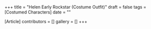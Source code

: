 +++
title = "Helen Early Rockstar (Costume Outfit)"
draft = false
tags = [Costumed Characters]
date = ""

[Article]
contributors = []
gallery = []
+++